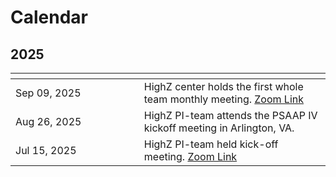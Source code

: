 # Calendar

## 2025
<img width=400px, style="margin:-20px"> | |
--------------------|-----------------------------------------------------------------
Sep 09, 2025 | HighZ center holds the first whole team monthly meeting. [Zoom Link](https://msu.zoom.us/j/91862205096)
Aug 26, 2025 | HighZ PI-team attends the PSAAP IV kickoff meeting in Arlington, VA.
Jul 15, 2025 | HighZ PI-team held kick-off meeting. [Zoom Link](https://msu.zoom.us/j/99929188277)

